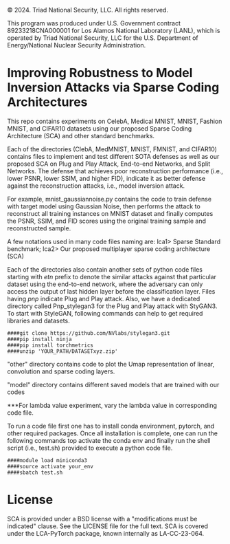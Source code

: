 © 2024. Triad National Security, LLC. All rights reserved.

This program was produced under U.S. Government contract 89233218CNA000001 for Los Alamos
National Laboratory (LANL), which is operated by Triad National Security, LLC for the U.S.
Department of Energy/National Nuclear Security Administration.


<h1> Improving Robustness to Model Inversion Attacks via Sparse Coding Architectures</h1>


This repo contains experiments on CelebA, Medical MNIST, MNIST, Fashion MNIST, and CIFAR10 datasets using our proposed Sparse Coding Architecture (SCA) and other standard benchmarks.

Each of the directories (ClebA, MedMNIST, MNIST, FMNIST, and CIFAR10) contains files to implement and test different SOTA defenses as well as our proposed SCA on Plug and Play Attack, End-to-end Networks, and Split Networks. The defense that achieves poor reconstruction performance (i.e., lower PSNR, lower SSIM, and higher FID), indicate it as better defense against the reconstruction attacks, i.e., model inversion attack. 

For example, mnist_gaussiannoise.py contains the code to train defense with target model using Gaussian Noise, then performs the attack to reconstruct all training instances on MNIST dataset and finally computes the PSNR, SSIM, and FID scores using the original training sample and reconstructed sample. 

A few notations used in many code files naming are: lca1> Sparse Standard benchmark; lca2> Our proposed multiplayer sparse coding architecture (SCA)

Each of the directories also contain another sets of python code files starting with *etn* prefix to denote the similar attacks against that particular dataset using the end-to-end network, where the adversary can only access the output of last hidden layer before the classification layer. Files having *pnp* indicate Plug and Play attack. Also, we have a dedicated directory called Pnp_stylegan3 for the Plug and Play attack with StyGAN3. To start with StyleGAN, following commands can help to get required libraries and datasets.
```
####git clone https://github.com/NVlabs/stylegan3.git
####pip install ninja
####pip install torchmetrics
####unzip 'YOUR_PATH/DATASETxyz.zip'
```

"other" directory contains code to plot the Umap representation of linear, convolution and sparse coding layers.

"model" directory contains different saved models that are trained with our codes

***For lambda value experiment, vary the lambda value in corresponding code file.

To run a code file first one has to install conda environment, pytorch, and other required packages.
Once all installation is complete, one can run the following commands top activate the conda env and finally run the shell script (i.e., test.sh) provided to execute a python code file.

```
####module load miniconda3
####source activate your_env
####sbatch test.sh
```

# License
SCA is provided under a BSD license with a "modifications must be indicated" clause. See the LICENSE file for the full text. SCA is covered under the LCA-PyTorch package, known internally as LA-CC-23-064.
